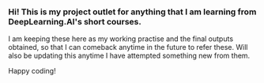 ### Hi! This is my project outlet for anything that I am learning from DeepLearning.AI's short courses. 

I am keeping these here as my working practise and the final outputs obtained, so that I can comeback anytime in the future to refer these. Will also be updating this anytime I have attempted something new from them.

Happy coding!